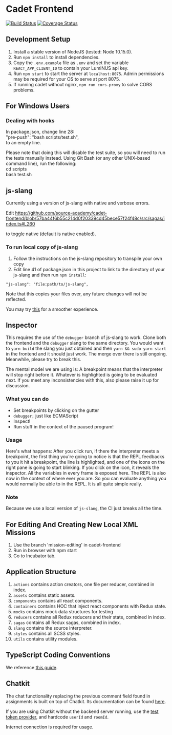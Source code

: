 # Cadet Frontend 

[![Build Status](https://travis-ci.org/source-academy/cadet-frontend.svg?branch=master)](https://travis-ci.org/source-academy/cadet-frontend)
[![Coverage Status](https://coveralls.io/repos/github/source-academy/cadet-frontend/badge.svg?branch=travis)](https://coveralls.io/github/source-academy/cadet-frontend?branch=travis)

## Development Setup

1. Install a stable version of NodeJS (tested: Node 10.15.0).
2. Run `npm install` to install dependencies.
3. Copy the `.env.example` file as `.env` and set the variable `REACT_APP_CLIENT_ID`
   to contain your LumiNUS api key.
4. Run `npm start` to start the server at `localhost:8075`. Admin permissions may
   be required for your OS to serve at port 8075.
5. If running cadet without nginx, `npm run cors-proxy` to solve CORS problems.
   
## For Windows Users

### Dealing with hooks
In package.json, change line 28:\
"pre-push": "bash scripts/test.sh",\
to an empty line.

Please note that doing this will disable the test suite, so you will need to run the tests manually instead. Using Git Bash (or any other UNIX-based command line), run the following:\
cd scripts\
bash test.sh

## js-slang

Currently using a version of js-slang with native and verbose errors.

Edit https://github.com/source-academy/cadet-frontend/blob/57ba44f6b55c214d0f20339cd45bece57f24f48c/src/sagas/index.ts#L260

to toggle native (default is native enabled). 

### To run local copy of js-slang

1. Follow the instructions on the js-slang repository to transpile your own copy
2. Edit line 41 of package.json in this project to link to the directory of your js-slang and then run `npm install`:

`"js-slang": "file:path/to/js-slang",`

Note that this copies your files over, any future changes will not be reflected. 

You may try [this](https://medium.com/@alexishevia/the-magic-behind-npm-link-d94dcb3a81af) for a smoother experience.

## Inspector
This requires the use of the `debugger` branch of js-slang to work. Clone both the frontend and the `debugger` slang to the same directory. You would want to `yarn build` the slang you just obtained and then `yarn && sudo yarn start` in the frontend and it should just work. The merge over there is still ongoing. Meanwhile, please try to break this.

The mental model we are using is: A breakpoint means that the interpreter will stop right before it. Whatever is highlighted is going to be evaluated next. If you meet any inconsistencies with this, also please raise it up for discussion.

### What you can do
- Set breakpoints by clicking on the gutter
- `debugger;` just like ECMAScript
- Inspect!
- Run stuff in the context of the paused program!

### Usage
Here's what happens: After you click run, if there the interpreter meets a breakpoint, the first thing you're going to notice is that the REPL feedbacks to you it hit a breakpoint, the line is highlighted, and one of the icons on the right pane is going to start blinking. If you click on the icon, it reveals the inspector. All the variables in every frame is exposed here. The REPL is also now in the context of where ever you are. So you can evaluate anything you would normally be able to in the REPL. It is all quite simple really.

### Note
Because we use a local version of `js-slang`, the CI just breaks all the time.

## For Editing And Creating New Local XML Missions

1. Use the branch 'mission-editing' in cadet-frontend
2. Run in browser with npm start
2. Go to Incubator tab.

## Application Structure

1. `actions` contains action creators, one file per reducer, combined in index.
2. `assets` contains static assets.
3. `components` contains all react components.
4. `containers` contains HOC that inject react components with Redux state.
5. `mocks` contains mock data structures for testing
6. `reducers` contains all Redux reducers and their state, combined in index.
7. `sagas` contains all Redux sagas, combined in index.
8. `slang` contains the source interpreter.
9. `styles` contains all SCSS styles.
10. `utils` contains utility modules.

## TypeScript Coding Conventions

We reference [this guide](https://github.com/piotrwitek/react-redux-typescript-guide).

## Chatkit

The chat functionality replacing the previous comment field found in assignments is built on top of Chatkit. Its documentation can be found [here](https://pusher.com/docs/chatkit).

If you are using Chatkit without the backend server running, use the [test token provider](https://pusher.com/docs/chatkit/reference/test-token-provider), and hardcode `userId` and `roomId`.

Internet connection is required for usage.
